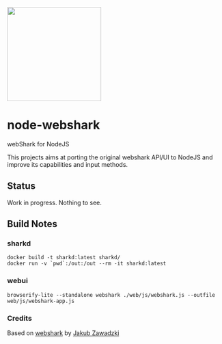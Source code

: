 <img src=https://user-images.githubusercontent.com/1423657/58752485-dd646c00-84af-11e9-94e9-c18529103638.png width=220>

# node-webshark
webShark for NodeJS

This projects aims at porting the original webshark API/UI to NodeJS and improve its capabilities and input methods.

## Status
Work in progress. Nothing to see.


## Build Notes
### sharkd
```
docker build -t sharkd:latest sharkd/
docker run -v `pwd`:/out:/out --rm -it sharkd:latest
```
### webui
```
browserify-lite --standalone webshark ./web/js/webshark.js --outfile web/js/webshark-app.js
```


### Credits
Based on [webshark](https://bitbucket.org/jwzawadzki/webshark) by [Jakub Zawadzki](https://bitbucket.org/jwzawadzki)
